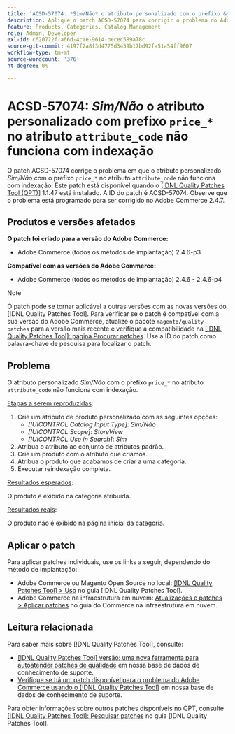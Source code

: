```yaml
---
title: 'ACSD-57074: *Sim/Não* o atributo personalizado com o prefixo &grave;price_*&grave; no atributo &grave;attribute_code&grave; não funciona com a indexação'
description: Aplique o patch ACSD-57074 para corrigir o problema do Adobe Commerce em que o atributo personalizado *Sim/Não* com o prefixo &grave;price_*&grave; no atributo &grave;attribute_code&grave; não funciona com a indexação.
feature: Products, Categories, Catalog Management
role: Admin, Developer
exl-id: c620722f-a66d-4cae-9614-becec589a78c
source-git-commit: 4197f2a8f3d4775d3459b17bd92fa51a54ff9607
workflow-type: tm+mt
source-wordcount: '376'
ht-degree: 0%

---
```


# ACSD-57074: *Sim/Não* o atributo personalizado com prefixo `price_*` no atributo `attribute_code` não funciona com indexação

O patch ACSD-57074 corrige o problema em que o atributo personalizado *Sim/Não* com o prefixo `price_*` no atributo `attribute_code` não funciona com indexação. Este patch está disponível quando o [[!DNL Quality Patches Tool (QPT)]](/help/announcements/adobe-commerce-announcements/magento-quality-patches-released-new-tool-to-self-serve-quality-patches.md) 1.1.47 está instalado. A ID do patch é ACSD-57074. Observe que o problema está programado para ser corrigido no Adobe Commerce 2.4.7.

## Produtos e versões afetados

**O patch foi criado para a versão do Adobe Commerce:**

* Adobe Commerce (todos os métodos de implantação) 2.4.6-p3

**Compatível com as versões do Adobe Commerce:**

* Adobe Commerce (todos os métodos de implantação) 2.4.6 - 2.4.6-p4

>[!NOTE]
>
>O patch pode se tornar aplicável a outras versões com as novas versões do [!DNL Quality Patches Tool]. Para verificar se o patch é compatível com a sua versão do Adobe Commerce, atualize o pacote `magento/quality-patches` para a versão mais recente e verifique a compatibilidade na [[!DNL Quality Patches Tool]: página Procurar patches](https://experienceleague.adobe.com/tools/commerce-quality-patches/index.html?lang=pt-BR). Use a ID do patch como palavra-chave de pesquisa para localizar o patch.

## Problema

O atributo personalizado *Sim/Não* com o prefixo `price_*` no atributo `attribute_code` não funciona com indexação.

<u>Etapas a serem reproduzidas</u>:

1. Crie um atributo de produto personalizado com as seguintes opções:
   * *[!UICONTROL Catalog Input Type]*: *Sim/Não*
   * *[!UICONTROL Scope]*: *StoreView*
   * *[!UICONTROL Use in Search]*: *Sim*
1. Atribua o atributo ao conjunto de atributos padrão.
1. Crie um produto com o atributo que criamos.
1. Atribua o produto que acabamos de criar a uma categoria.
1. Executar reindexação completa.

<u>Resultados esperados</u>:

O produto é exibido na categoria atribuída.

<u>Resultados reais</u>:

O produto não é exibido na página inicial da categoria.

## Aplicar o patch

Para aplicar patches individuais, use os links a seguir, dependendo do método de implantação:

* Adobe Commerce ou Magento Open Source no local: [[!DNL Quality Patches Tool] > Uso](https://experienceleague.adobe.com/docs/commerce-operations/tools/quality-patches-tool/usage.html?lang=pt-BR) no guia [!DNL Quality Patches Tool].
* Adobe Commerce na infraestrutura em nuvem: [Atualizações e patches > Aplicar patches](https://experienceleague.adobe.com/docs/commerce-cloud-service/user-guide/develop/upgrade/apply-patches.html?lang=pt-BR) no guia do Commerce na infraestrutura em nuvem.

## Leitura relacionada

Para saber mais sobre [!DNL Quality Patches Tool], consulte:

* [[!DNL Quality Patches Tool] versão: uma nova ferramenta para autoatender patches de qualidade](/help/announcements/adobe-commerce-announcements/magento-quality-patches-released-new-tool-to-self-serve-quality-patches.md) em nossa base de dados de conhecimento de suporte.
* [Verifique se há um patch disponível para o problema do Adobe Commerce usando o [!DNL Quality Patches Tool]](/help/support-tools/patches-available-in-qpt-tool/check-patch-for-magento-issue-with-magento-quality-patches.md) em nossa base de dados de conhecimento de suporte.

Para obter informações sobre outros patches disponíveis no QPT, consulte [[!DNL Quality Patches Tool]: Pesquisar patches](https://experienceleague.adobe.com/tools/commerce-quality-patches/index.html?lang=pt-BR) no guia [!DNL Quality Patches Tool].
